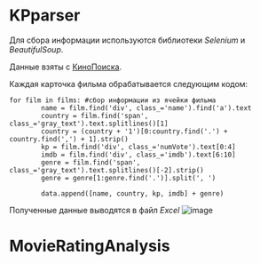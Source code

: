 # KPparser

Для сбора информации используются библиотеки _Selenium_ и _BeautifulSoup_.

Данные взяты с [КиноПоиска](https://www.kinopoisk.ru/top/navigator/m_act[rating]/1.1%3A/m_act[ex_rating]/1.1%3A/m_act[is_film]/on/m_act[is_mult]/on/order/rating/perpage/200/#results).

Каждая карточка фильма обрабатывается следующим кодом:

    for film in films: #сбор информации из ячейки фильма  
            name = film.find('div', class_='name').find('a').text
            country = film.find('span', class_='gray_text').text.splitlines()[1]
            country = (country + '1')[0:country.find('.') + country.find(',') + 1].strip()
            kp = film.find('div', class_='numVote').text[0:4]
            imdb = film.find('div', class_='imdb').text[6:10]
            genre = film.find('span', class_='gray_text').text.splitlines()[-2].strip()
            genre = genre[1:genre.find('.')].split(', ')

            data.append([name, country, kp, imdb] + genre)


Полученные данные выводятся в файл _Excel_
![image](https://user-images.githubusercontent.com/103055346/162056707-931380ab-0792-4112-b439-60fe5a2e3916.png)


# MovieRatingAnalysis

